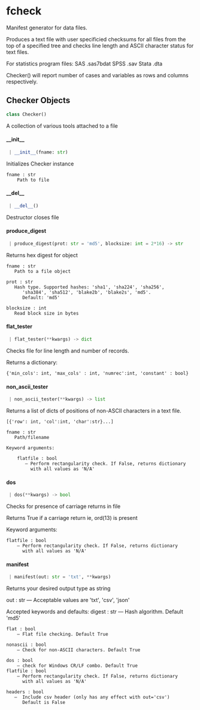 <a name="fcheck"></a>
# fcheck

Manifest generator for data files.

Produces a text file with user specificied checksums for all files
from the top of a specified tree and checks line length
and ASCII character status for text files.

For statistics program files:
  SAS .sas7bdat
  SPSS .sav
  Stata .dta

Checker() will report number of cases and variables as
rows and columns respectively.

<a name="fcheck.Checker"></a>
## Checker Objects

```python
class Checker()
```

A collection of various tools attached to a file

<a name="fcheck.Checker.__init__"></a>
#### \_\_init\_\_

```python
 | __init__(fname: str)
```

Initializes Checker instance

    fname : str
        Path to file

<a name="fcheck.Checker.__del__"></a>
#### \_\_del\_\_

```python
 | __del__()
```

Destructor closes file

<a name="fcheck.Checker.produce_digest"></a>
#### produce\_digest

```python
 | produce_digest(prot: str = 'md5', blocksize: int = 2*16) -> str
```

Returns hex digest for object

    fname : str
       Path to a file object

    prot : str
       Hash type. Supported hashes: 'sha1', 'sha224', 'sha256',
          'sha384', 'sha512', 'blake2b', 'blake2s', 'md5'.
          Default: 'md5'

    blocksize : int
       Read block size in bytes

<a name="fcheck.Checker.flat_tester"></a>
#### flat\_tester

```python
 | flat_tester(**kwargs) -> dict
```

Checks file for line length and number of records.

Returns a dictionary:

`{'min_cols': int, 'max_cols' : int, 'numrec':int, 'constant' : bool}`

<a name="fcheck.Checker.non_ascii_tester"></a>
#### non\_ascii\_tester

```python
 | non_ascii_tester(**kwargs) -> list
```

Returns a list of dicts of positions of non-ASCII characters in a text file.

`[{'row': int, 'col':int, 'char':str}...]`

    fname : str
       Path/filename

    Keyword arguments:

        flatfile : bool
           — Perform rectangularity check. If False, returns dictionary
             with all values as 'N/A'

<a name="fcheck.Checker.dos"></a>
#### dos

```python
 | dos(**kwargs) -> bool
```

Checks for presence of carriage returns in file

Returns True if a carriage return ie, ord(13) is present

Keyword arguments:

    flatfile : bool
        — Perform rectangularity check. If False, returns dictionary
          with all values as 'N/A'

<a name="fcheck.Checker.manifest"></a>
#### manifest

```python
 | manifest(out: str = 'txt', **kwargs)
```

Returns your desired output type as string

out : str
    — Acceptable values are 'txt', 'csv', 'json'

Accepted keywords and defaults:
    digest : str
        — Hash algorithm. Default 'md5'

    flat : bool
        — Flat file checking. Default True

    nonascii : bool
        — Check for non-ASCII characters. Default True

    dos : bool
        — check for Windows CR/LF combo. Default True
    flatfile : bool
        — Perform rectangularity check. If False, returns dictionary
          with all values as 'N/A'

    headers : bool
       —  Include csv header (only has any effect with out='csv')
          Default is False

